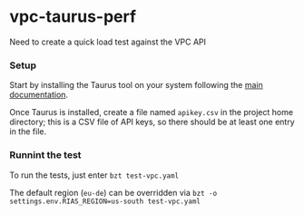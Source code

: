 # vpc-taurus-perf
Need to create a quick load test against the VPC API

### Setup
Start by installing the Taurus tool on your system following the [main documentation](https://gettaurus.org/docs/Installation/).

Once Taurus is installed, create a file named `apikey.csv` in the project home directory; this is a CSV file of API keys, so there should be at least one entry in the file.

### Runnint the test
To run the tests, just enter `bzt test-vpc.yaml`

The default region (`eu-de`) can be overridden via `bzt -o settings.env.RIAS_REGION=us-south test-vpc.yaml`
